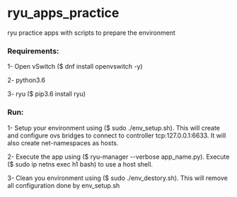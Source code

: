 # ryu_apps_practice
ryu practice apps with scripts to prepare the environment
### Requirements:
1- Open vSwitch ($ dnf install openvswitch -y)

2- python3.6

3- ryu ($ pip3.6 install ryu)

### Run:
1- Setup your environment using ($ sudo ./env_setup.sh).
This will create and configure ovs bridges to connect to controller tcp:127.0.0.1:6633.
It will also create net-namespaces as hosts.

2- Execute the app using ($ ryu-manager --verbose app_name.py).
Execute ($ sudo ip netns exec h1 bash) to use a host shell.

3- Clean you environment using ($ sudo ./env_destory.sh).
This will remove all configuration done by env_setup.sh

